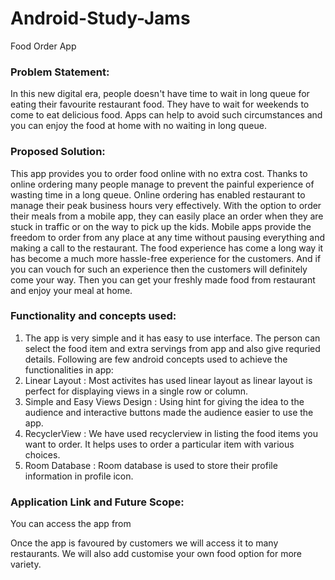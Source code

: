 # Android-Study-Jams

Food Order App


### Problem Statement:

In this new digital era, people doesn't have time to wait in long queue for eating their favourite restaurant food. They have to wait for weekends to come to eat delicious food. Apps can help to avoid such circumstances and you can enjoy the food at home with no waiting in long queue. 

### Proposed Solution:

This app provides you to order food online with no extra cost. Thanks to online ordering many people manage to prevent the painful experience of wasting time in a long queue. Online ordering has enabled restaurant to manage their peak business hours very effectively. With the option to order their meals from a mobile app, they can easily place an order when they are stuck in traffic or on the way to pick up the kids. Mobile apps provide the freedom to order from any place at any time without pausing everything and making a call to the restaurant. The food experience has come a long way it has become a much more hassle-free experience for the customers. And if you can vouch for such an experience then the customers will definitely come your way. Then you can get your freshly made food from restaurant and enjoy your meal at home.

### Functionality and concepts used:

1. The app is very simple and it has easy to use interface. The person can select the food item and extra servings from app and also give requried details. Following are few android concepts used to achieve the functionalities in app:
2. Linear Layout : Most activites has used linear layout as linear layout is perfect for displaying views in a single row or column.
3. Simple and Easy Views Design : Using hint for giving the idea to the audience and interactive buttons made the audience easier to use the app.
4. RecyclerView : We have used recyclerview in listing the food items you want to order. It helps uses to order a particular item with various choices.
5. Room Database : Room database is used to store their profile information in profile icon.

### Application Link and Future Scope:

You can access the app from 

Once the app is favoured by customers we will access it to many restaurants. We will also add customise your own food option for more variety.
